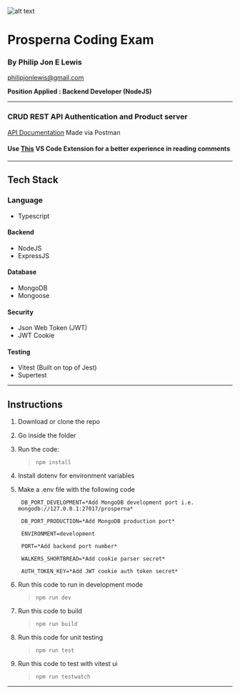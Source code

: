 ![alt text](https://prosperna.com/wp-content/uploads/2021/08/ProspernaLogo.svg)

# Prosperna Coding Exam

### By Philip Jon E Lewis

philipjonlewis@gmail.com

**Position Applied : Backend Developer (NodeJS)**

---

### CRUD REST API Authentication and Product server

[API Documentation](https://documenter.getpostman.com/view/12540159/VUjSGPrQ)
Made via Postman

#### Use [This](https://marketplace.visualstudio.com/items?itemName=aaron-bond.better-comments) VS Code Extension for a better experience in reading comments

---

## Tech Stack

### Language

- Typescript

#### Backend

- NodeJS
- ExpressJS

#### Database

- MongoDB
- Mongoose

#### Security

- Json Web Token (JWT)
- JWT Cookie

#### Testing

- Vitest (Built on top of Jest)
- Supertest

---

## Instructions

1. Download or clone the repo
2. Go inside the folder
3. Run the code:
   > `npm install`
4. Install dotenv for environment variables
5. Make a .env file with the following code

   ```
    DB_PORT_DEVELOPMENT=*Add MongoDB development port i.e. mongodb://127.0.0.1:27017/prosperna*

    DB_PORT_PRODUCTION=*Add MongoDB production port*

    ENVIRONMENT=development

    PORT=*Add backend port number*

    WALKERS_SHORTBREAD=*Add cookie parser secret*

    AUTH_TOKEN_KEY=*Add JWT cookie auth token secret*
   ```

6. Run this code to run in development mode

   > `npm run dev`

7. Run this code to build

   > `npm run build`

8. Run this code for unit testing

   > `npm run test`

9. Run this code to test with vitest ui

   > `npm run testwatch`

---
